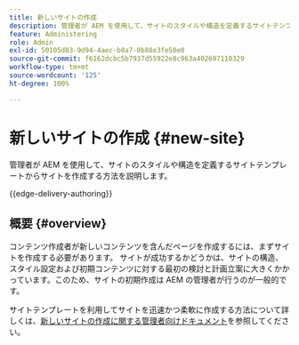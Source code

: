 ```yaml
---
title: 新しいサイトの作成
description: 管理者が AEM を使用して、サイトのスタイルや構造を定義するサイトテンプレートからサイトを作成する方法を説明します。
feature: Administering
role: Admin
exl-id: 50105d03-9d94-4aec-b0a7-0b88e3fe50e0
source-git-commit: f6162dcbc5b7937d55922e8c963a402697110329
workflow-type: tm+mt
source-wordcount: '125'
ht-degree: 100%

---
```



# 新しいサイトの作成 {#new-site}

管理者が AEM を使用して、サイトのスタイルや構造を定義するサイトテンプレートからサイトを作成する方法を説明します。

{{edge-delivery-authoring}}

## 概要 {#overview}

コンテンツ作成者が新しいコンテンツを含んだページを作成するには、まずサイトを作成する必要があります。 サイトが成功するかどうかは、サイトの構造、スタイル設定および初期コンテンツに対する最初の検討と計画立案に大きくかかっています。このため、サイトの初期作成は AEM の管理者が行うのが一般的です。

サイトテンプレートを利用してサイトを迅速かつ柔軟に作成する方法について詳しくは、[新しいサイトの作成に関する管理者向けドキュメント](/help/sites-cloud/administering/site-creation/create-site.md)を参照してください。
